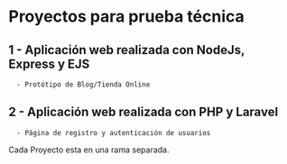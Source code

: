 # Proyectos para prueba técnica

## 1 - Aplicación web realizada con NodeJs, Express y EJS
      - Protótipo de Blog/Tienda Online

## 2 - Aplicación web realizada con PHP y Laravel
      - Página de registro y autenticación de usuarios

Cada Proyecto esta en una rama separada.
